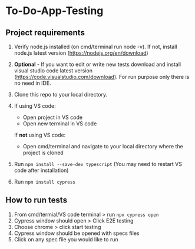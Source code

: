 # To-Do-App-Testing
## Project requirements
1. Verify node.js installed (on cmd/terminal run node -v). If not, install node.js latest version (https://nodejs.org/en/download)
2. **Optional** - If you want to edit or write new tests download and install visual studio code latest version (https://code.visualstudio.com/download). For run purpose only there is no need in IDE.
3. Clone this repo to your local directory.
4. If using VS code:
      - Open project in VS code
      - Open new terminal in VS code
   
   If **not** using VS code:
   
      - Open cmd/terminal and navigate to your local directory where the project is cloned
6. Run ```npm install --save-dev typescript``` (You may need to restart VS code after installation)
7. Run ```npm install cypress```

## How to run tests
1. From cmd/termial/VS code terminal > run ```npx cypress open```
2. Cypress window should open > Click E2E testing
3. Choose chrome > click start testing
4. Cypress window should be opened with specs files
5. Click on any spec file you would like to run
